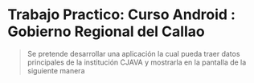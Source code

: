 # Trabajo Practico: Curso Android : Gobierno Regional del Callao

>Se pretende desarrollar una aplicación la cual pueda traer datos principales de la institución CJAVA y mostrarla en la pantalla de la siguiente manera
